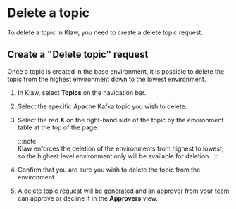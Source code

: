 # Delete a topic

To delete a topic in Klaw, you need to create a delete topic request.

## Create a "Delete topic" request

Once a topic is created in the base environment, it is possible to
delete the topic from the highest environment down to the lowest
environment.

1. In Klaw, select **Topics** on the navigation bar.
2. Select the specific Apache Kafka topic you wish to delete.
3. Select the red **X** on the right-hand side of the topic by the environment table at the top of the page.

   :::note  
   Klaw enforces the deletion of the environments from highest to lowest, so the highest level environment only will be available for deletion.
   :::

4. Confirm that you are sure you wish to delete the topic from the
   environment.
5. A delete topic request will be generated and an approver from your
   team can approve or decline it in the **Approvers** view.
